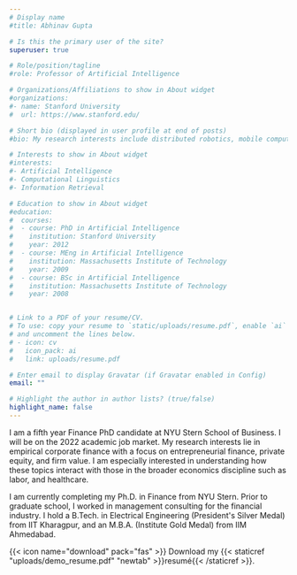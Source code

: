 ```yaml
---
# Display name
#title: Abhinav Gupta

# Is this the primary user of the site?
superuser: true

# Role/position/tagline
#role: Professor of Artificial Intelligence

# Organizations/Affiliations to show in About widget
#organizations:
#- name: Stanford University
#  url: https://www.stanford.edu/

# Short bio (displayed in user profile at end of posts)
#bio: My research interests include distributed robotics, mobile computing #and programmable matter.

# Interests to show in About widget
#interests:
#- Artificial Intelligence
#- Computational Linguistics
#- Information Retrieval

# Education to show in About widget
#education:
#  courses:
#  - course: PhD in Artificial Intelligence
#    institution: Stanford University
#    year: 2012
#  - course: MEng in Artificial Intelligence
#    institution: Massachusetts Institute of Technology
#    year: 2009
#  - course: BSc in Artificial Intelligence
#    institution: Massachusetts Institute of Technology
#    year: 2008


# Link to a PDF of your resume/CV.
# To use: copy your resume to `static/uploads/resume.pdf`, enable `ai` icons in `params.toml`, 
# and uncomment the lines below.
# - icon: cv
#   icon_pack: ai
#   link: uploads/resume.pdf

# Enter email to display Gravatar (if Gravatar enabled in Config)
email: ""

# Highlight the author in author lists? (true/false)
highlight_name: false
---
```


I am a fifth year Finance PhD candidate at NYU Stern School of Business. I will be on the 2022 academic job market. My research interests lie in empirical corporate finance with a focus on entrepreneurial finance, private equity, and firm value. I am especially interested in understanding how these topics interact with those in the broader economics discipline such as labor, and healthcare.

I am currently completing my Ph.D. in Finance from NYU Stern. Prior to graduate school, I worked in management consulting for the financial industry. I hold a B.Tech. in Electrical Engineering (President's Silver Medal) from IIT Kharagpur, and an M.B.A. (Institute Gold Medal) from IIM Ahmedabad. 

{{< icon name="download" pack="fas" >}} Download my {{< staticref "uploads/demo_resume.pdf" "newtab" >}}resumé{{< /staticref >}}.
